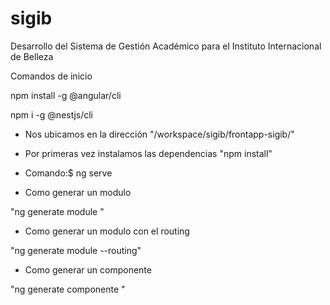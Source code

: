 # sigib
Desarrollo del Sistema de Gestión Académico para el Instituto Internacional de Belleza

Comandos de inicio 

npm install -g @angular/cli

npm i -g @nestjs/cli



* Nos ubicamos en la dirección "/workspace/sigib/frontapp-sigib/"
* Por primeras vez instalamos las dependencias "npm install"
* Comando:$ ng serve


* Como generar un modulo 

"ng generate module <nombre-modulo>"

* Como generar un modulo con el routing

"ng generate module  <nombre-modulo> --routing"

* Como generar un componente

"ng generate componente <nombre-componente>"